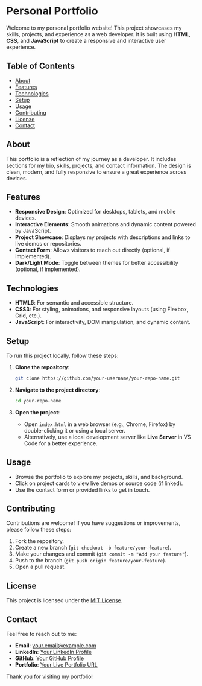 # Personal Portfolio

Welcome to my personal portfolio website! This project showcases my skills, projects, and experience as a web developer. It is built using **HTML**, **CSS**, and **JavaScript** to create a responsive and interactive user experience.

## Table of Contents
- [About](#about)
- [Features](#features)
- [Technologies](#technologies)
- [Setup](#setup)
- [Usage](#usage)
- [Contributing](#contributing)
- [License](#license)
- [Contact](#contact)

## About
This portfolio is a reflection of my journey as a developer. It includes sections for my bio, skills, projects, and contact information. The design is clean, modern, and fully responsive to ensure a great experience across devices.

## Features
- **Responsive Design**: Optimized for desktops, tablets, and mobile devices.
- **Interactive Elements**: Smooth animations and dynamic content powered by JavaScript.
- **Project Showcase**: Displays my projects with descriptions and links to live demos or repositories.
- **Contact Form**: Allows visitors to reach out directly (optional, if implemented).
- **Dark/Light Mode**: Toggle between themes for better accessibility (optional, if implemented).

## Technologies
- **HTML5**: For semantic and accessible structure.
- **CSS3**: For styling, animations, and responsive layouts (using Flexbox, Grid, etc.).
- **JavaScript**: For interactivity, DOM manipulation, and dynamic content.

## Setup
To run this project locally, follow these steps:

1. **Clone the repository**:
   ```bash
   git clone https://github.com/your-username/your-repo-name.git
   ```

2. **Navigate to the project directory**:
   ```bash
   cd your-repo-name
   ```

3. **Open the project**:
   - Open `index.html` in a web browser (e.g., Chrome, Firefox) by double-clicking it or using a local server.
   - Alternatively, use a local development server like **Live Server** in VS Code for a better experience.

## Usage
- Browse the portfolio to explore my projects, skills, and background.
- Click on project cards to view live demos or source code (if linked).
- Use the contact form or provided links to get in touch.

## Contributing
Contributions are welcome! If you have suggestions or improvements, please follow these steps:
1. Fork the repository.
2. Create a new branch (`git checkout -b feature/your-feature`).
3. Make your changes and commit (`git commit -m "Add your feature"`).
4. Push to the branch (`git push origin feature/your-feature`).
5. Open a pull request.

## License
This project is licensed under the [MIT License](LICENSE).

## Contact
Feel free to reach out to me:
- **Email**: your.email@example.com
- **LinkedIn**: [Your LinkedIn Profile](https://linkedin.com/in/your-profile)
- **GitHub**: [Your GitHub Profile](https://github.com/your-username)
- **Portfolio**: [Your Live Portfolio URL](https://your-portfolio-url.com)

Thank you for visiting my portfolio!
